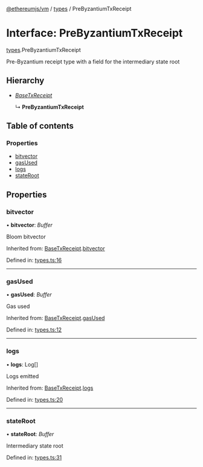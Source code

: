 [@ethereumjs/vm](../README.md) / [types](../modules/types.md) / PreByzantiumTxReceipt

# Interface: PreByzantiumTxReceipt

[types](../modules/types.md).PreByzantiumTxReceipt

Pre-Byzantium receipt type with a field
for the intermediary state root

## Hierarchy

- [*BaseTxReceipt*](types.basetxreceipt.md)

  ↳ **PreByzantiumTxReceipt**

## Table of contents

### Properties

- [bitvector](types.prebyzantiumtxreceipt.md#bitvector)
- [gasUsed](types.prebyzantiumtxreceipt.md#gasused)
- [logs](types.prebyzantiumtxreceipt.md#logs)
- [stateRoot](types.prebyzantiumtxreceipt.md#stateroot)

## Properties

### bitvector

• **bitvector**: *Buffer*

Bloom bitvector

Inherited from: [BaseTxReceipt](types.basetxreceipt.md).[bitvector](types.basetxreceipt.md#bitvector)

Defined in: [types.ts:16](https://github.com/ethereumjs/ethereumjs-monorepo/blob/master/packages/vm/src/types.ts#L16)

___

### gasUsed

• **gasUsed**: *Buffer*

Gas used

Inherited from: [BaseTxReceipt](types.basetxreceipt.md).[gasUsed](types.basetxreceipt.md#gasused)

Defined in: [types.ts:12](https://github.com/ethereumjs/ethereumjs-monorepo/blob/master/packages/vm/src/types.ts#L12)

___

### logs

• **logs**: Log[]

Logs emitted

Inherited from: [BaseTxReceipt](types.basetxreceipt.md).[logs](types.basetxreceipt.md#logs)

Defined in: [types.ts:20](https://github.com/ethereumjs/ethereumjs-monorepo/blob/master/packages/vm/src/types.ts#L20)

___

### stateRoot

• **stateRoot**: *Buffer*

Intermediary state root

Defined in: [types.ts:31](https://github.com/ethereumjs/ethereumjs-monorepo/blob/master/packages/vm/src/types.ts#L31)
